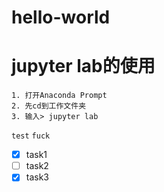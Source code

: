# hello-world


# jupyter lab的使用
```
1. 打开Anaconda Prompt  
2. 先cd到工作文件夹  
3. 输入> jupyter lab  
```

`test` `fuck`

-[x] task1
-[ ] task2
-[x] task3
